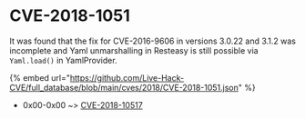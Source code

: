 # CVE-2018-1051

It was found that the fix for CVE-2016-9606 in versions 3.0.22 and 3.1.2 was incomplete and Yaml unmarshalling in Resteasy is still possible via `Yaml.load()` in YamlProvider.

{% embed url="https://github.com/Live-Hack-CVE/full_database/blob/main/cves/2018/CVE-2018-1051.json" %}


* 0x00-0x00 ~> [CVE-2018-10517](https://zeste.alice-snow.ru/2018/database/cve-2018-1051/cve-2018-10517-0x00-0x00)